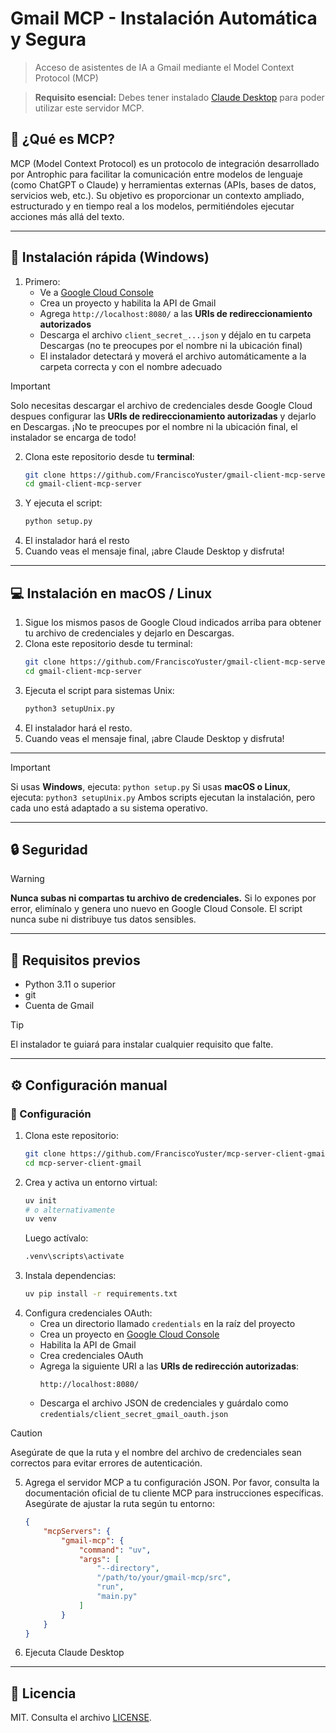 # Gmail MCP - Instalación Automática y Segura

> Acceso de asistentes de IA a Gmail mediante el Model Context Protocol (MCP)

> **Requisito esencial:** Debes tener instalado [Claude Desktop](https://www.anthropic.com/claude/desktop) para poder utilizar este servidor MCP.

## 🧪 ¿Qué es MCP?

MCP (Model Context Protocol) es un protocolo de integración desarrollado por Antrophic para facilitar la comunicación entre modelos de lenguaje (como ChatGPT o Claude) y herramientas externas (APIs, bases de datos, servicios web, etc.). Su objetivo es proporcionar un contexto ampliado, estructurado y en tiempo real a los modelos, permitiéndoles ejecutar acciones más allá del texto.

---

## 🚀 Instalación rápida (Windows)

1. Primero:
   - Ve a [Google Cloud Console](https://console.cloud.google.com/apis/credentials)
   - Crea un proyecto y habilita la API de Gmail
   - Agrega `http://localhost:8080/` a las **URIs de redireccionamiento autorizados**
   - Descarga el archivo `client_secret_...json` y déjalo en tu carpeta Descargas (no te preocupes por el nombre ni la ubicación final)
   - El instalador detectará y moverá el archivo automáticamente a la carpeta correcta y con el nombre adecuado
> [!IMPORTANT]
> Solo necesitas descargar el archivo de credenciales desde Google Cloud despues configurar las **URIs de redireccionamiento autorizadas** y dejarlo en Descargas. ¡No te preocupes por el nombre ni la ubicación final, el instalador se encarga de todo!
2. Clona este repositorio desde tu **terminal**:
   ```sh
   git clone https://github.com/FranciscoYuster/gmail-client-mcp-server
   cd gmail-client-mcp-server
   ```
3. Y ejecuta el script:
   ```sh
   python setup.py
   ```
4. El instalador hará el resto
5. Cuando veas el mensaje final, ¡abre Claude Desktop y disfruta!

---

## 💻 Instalación en macOS / Linux

1. Sigue los mismos pasos de Google Cloud indicados arriba para obtener tu archivo de credenciales y dejarlo en Descargas.
2. Clona este repositorio desde tu terminal:
   ```sh
   git clone https://github.com/FranciscoYuster/gmail-client-mcp-server
   cd gmail-client-mcp-server
   ```
3. Ejecuta el script para sistemas Unix:
   ```sh
   python3 setupUnix.py
   ```
4. El instalador hará el resto.
5. Cuando veas el mensaje final, ¡abre Claude Desktop y disfruta!

---

> [!IMPORTANT]
> Si usas **Windows**, ejecuta: `python setup.py`
> Si usas **macOS o Linux**, ejecuta: `python3 setupUnix.py`
> Ambos scripts ejecutan la instalación, pero cada uno está adaptado a su sistema operativo.

---

## 🔒 Seguridad

> [!WARNING]
> **Nunca subas ni compartas tu archivo de credenciales.** Si lo expones por error, elimínalo y genera uno nuevo en Google Cloud Console. El script nunca sube ni distribuye tus datos sensibles.

---

## 📝 Requisitos previos

- Python 3.11 o superior
- git
- Cuenta de Gmail

> [!TIP]
> El instalador te guiará para instalar cualquier requisito que falte.

---

## ⚙️ Configuración manual

### 🚀 Configuración

1. Clona este repositorio:
   ```sh
   git clone https://github.com/FranciscoYuster/mcp-server-client-gmail
   cd mcp-server-client-gmail
   ```
2. Crea y activa un entorno virtual:
   ```sh
   uv init
   # o alternativamente
   uv venv
   ```
   Luego actívalo:
   ```sh
   .venv\scripts\activate
   ```
3. Instala dependencias:
   ```sh
   uv pip install -r requirements.txt
   ```
4. Configura credenciales OAuth:
   - Crea un directorio llamado `credentials` en la raíz del proyecto
   - Crea un proyecto en [Google Cloud Console](https://console.cloud.google.com/)
   - Habilita la API de Gmail
   - Crea credenciales OAuth
   - Agrega la siguiente URI a las **URIs de redirección autorizadas**:
     ```
     http://localhost:8080/
     ```
   - Descarga el archivo JSON de credenciales y guárdalo como `credentials/client_secret_gmail_oauth.json`

> [!CAUTION]
> Asegúrate de que la ruta y el nombre del archivo de credenciales sean correctos para evitar errores de autenticación.

5. Agrega el servidor MCP a tu configuración JSON. Por favor, consulta la documentación oficial de tu cliente MCP para instrucciones específicas. Asegúrate de ajustar la ruta según tu entorno:
   ```json
   {
       "mcpServers": {
           "gmail-mcp": {
               "command": "uv",
               "args": [
                   "--directory",
                   "/path/to/your/gmail-mcp/src",
                   "run",
                   "main.py"
               ]
           }
       }
   }
   ```

6. Ejecuta Claude Desktop
---

## 📝 Licencia

MIT. Consulta el archivo [LICENSE](LICENSE).
